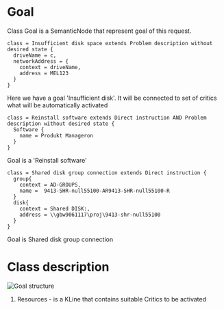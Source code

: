 # Goal
Class Goal is a SemanticNode that represent goal of this request. 

```
class = Insufficient disk space extends Problem description without desired state {
  driveName = c,
  networkAddress = {
    context = driveName,
    address = MEL123
  }
}
```

Here we have a goal 'Insufficient disk'. It will be connected to set of critics what will be automatically activated

```
class = Reinstall software extends Direct instruction AND Problem description without desired state {
  Software {
    name = Produkt Manageron
  }
}
```

Goal is a 'Reinstall software'

```
class = Shared disk group connection extends Direct instruction {
  group{
    context = AD-GROUPS,
    name =  9413-SHR-null55100-AR9413-SHR-null55100-R
  }
  disk{
    context = Shared DISK:,
    address = \\gbw9061117\proj\9413-shr-null55100
  }
}
```

Goal is Shared disk group connection

# Class description

![Goal structure](https://github.com/menta/menta-0.3/raw/master/doc/informal/uml/images/GoalTraining.png)

1.  Resources - is a KLine that contains suitable Critics to be activated

